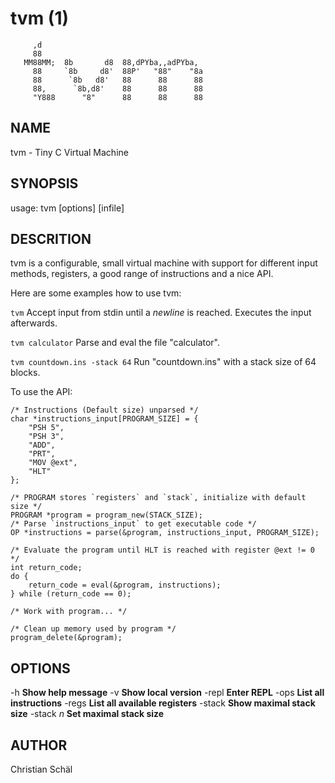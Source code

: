 # tvm (1)

```
     ,d                                      
     88                                      
   MM88MM;  8b       d8  88,dPYba,,adPYba,   
     88     `8b     d8'  88P'   "88"    "8a  
     88      `8b   d8'   88      88      88  
     88,      `8b,d8'    88      88      88  
     "Y888      "8"      88      88      88  
```

## NAME
tvm - Tiny C Virtual Machine

## SYNOPSIS
usage: tvm [options] [infile]

## DESCRITION
tvm is a configurable, small virtual machine with support for different input methods, registers, a good range of instructions and a nice API.

Here are some examples how to use tvm:

`tvm`
  Accept input from stdin until a *newline* is reached. Executes the input afterwards.

`tvm calculator`
  Parse and eval the file "calculator".

`tvm countdown.ins -stack 64`
  Run "countdown.ins" with a stack size of 64 blocks.

To use the API:
    
	/* Instructions (Default size) unparsed */
	char *instructions_input[PROGRAM_SIZE] = {
		"PSH 5",
		"PSH 3",
		"ADD",
		"PRT",
		"MOV @ext",
		"HLT"
	};
	
	/* PROGRAM stores `registers` and `stack`, initialize with default size */
	PROGRAM *program = program_new(STACK_SIZE);
	/* Parse `instructions_input` to get executable code */
	OP *instructions = parse(&program, instructions_input, PROGRAM_SIZE);
	
	/* Evaluate the program until HLT is reached with register @ext != 0 */
	int return_code;
	do {
		return_code = eval(&program, instructions);
	} while (return_code == 0);
	
	/* Work with program... */
	
	/* Clean up memory used by program */
	program_delete(&program);

## OPTIONS
-h			**Show help message**
-v			**Show local version**
-repl		**Enter REPL**
-ops		**List all instructions**
-regs		**List all available registers**
-stack		**Show maximal stack size**
-stack *n*	**Set maximal stack size**

## AUTHOR
Christian Schäl
